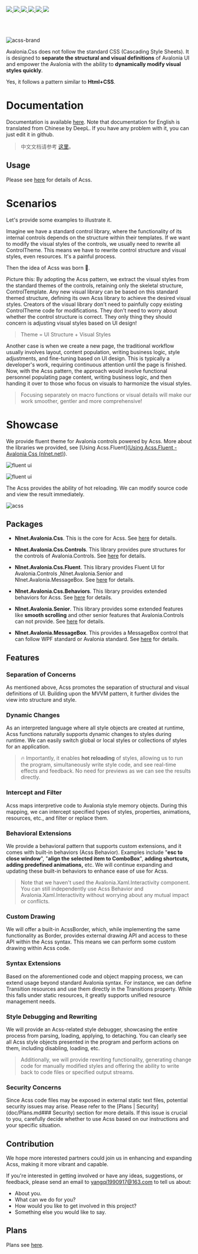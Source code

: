 <div align="left">
  <a href="https://github.com/microsoft/dotnet">
    <img src="https://img.shields.io/badge/-.NET-red">
  </a>
  <a href="https://avaloniaui.net/">
    <img src="https://img.shields.io/badge/Avalonia-8245A9">
  </a>
  <a href="https://dotnet.microsoft.com/zh-cn/languages/csharp">
    <img src="https://img.shields.io/badge/-C%23-yellow">
  </a>
  <a href="http://www.gnu.org/licenses/mit.en.html">
    <img src="https://img.shields.io/badge/License-MIT-green">
  </a>
  <a href="https://www.cnblogs.com/liwuqingxin/">
    <img src="https://img.shields.io/badge/Blog-NLNet-orange">
  </a>
  <a href="https://github.com/liwuqingxin">
    <img src="https://img.shields.io/badge/Github-Liwuqingxin-blue?logo=GitHub">
  </a>
</div>
<br/><br/><br/>

![acss-brand](img/AcssText.svg)

Avalonia.Css does not follow the standard CSS (Cascading Style Sheets). It is designed to **separate the structural and visual definitions** of Avalonia UI and empower the Avalonia with the ability to **dynamically modify visual styles quickly**. 

Yes, it follows a pattern similar to **Html+CSS**.

# Documentation

Documentation is available [here](https://docs.en.avalonia.css.nlnet.net/documentation/readme).  Note that documentation for English is translated from Chinese by DeepL. If you have any problem with it, you can just edit it in github.

> 中文文档请参考 [这里](https://docs.avalonia.css.nlnet.net/documentation/readme)。

## Usage

Please see [here](https://docs.en.avalonia.css.nlnet.net/documentation/zhu-ti-bang-zhu/ru-he-shi-yong-acss) for details of Acss.

# Scenarios

Let's provide some examples to illustrate it.

Imagine we have a standard control library, where the functionality of its internal controls depends on the structure within their templates. If we want to modify the visual styles of the controls, we usually need to rewrite all ControlTheme. This means we have to rewrite control structure and visual styles, even resources. It's a painful process.

Then the idea of Acss was born :birthday:.

Picture this: By adopting the Acss pattern, we extract the visual styles from the standard themes of the controls, retaining only the skeletal structure, ControlTemplate. Any new visual library can be based on this standard themed structure, defining its own Acss library to achieve the desired visual styles. Creators of the visual library don't need to painfully copy existing ControlTheme code for modifications. They don't need to worry about whether the control structure is correct. They only thing they should concern is adjusting visual styles based on UI design!

> Theme = UI Structure + Visual Styles

Another case is when we create a new page, the traditional workflow usually involves layout, content population, writing business logic, style adjustments, and fine-tuning based on UI design. This is typically a developer's work, requiring continuous attention until the page is finished. Now, with the Acss pattern, the approach would involve functional personnel populating page content, writing business logic, and then handing it over to those who focus on visuals to harmonize the visual styles.

> Focusing separately on macro functions or visual details will make our work smoother, gentler and more comprehensive!

# Showcase

We provide fluent theme for Avalonia controls powered by Acss. More about the libraries we provided, see [Using Acss.Fluent]([Using Acss.Fluent - Avalonia Css (nlnet.net)](https://docs.en.avalonia.css.nlnet.net/documentation/zhu-ti-bang-zhu/ru-he-shi-yong-acss.fluent)).

![fluent ui](./img/fluent-ui.png)

![fluent ui](./img/fluent.gif)

The Acss provides the ability of hot reloading. We can modify source code and view the result immediately.

![acss](img/acss.gif)

## Packages

- **Nlnet.Avalonia.Css**. This is the core for Acss. See [here](doc/Nlnet.Avalonia.Css/README.md) for details.

- **Nlnet.Avalonia.Css.Controls**. This library provides pure structures for the controls of Avalonia.Controls. See [here](doc/Nlnet.Avalonia.Css.Controls/README.md) for details.

- **Nlnet.Avalonia.Css.Fluent**. This library provides Fluent UI for Avalonia.Controls ,Nlnet.Avalonia.Senior and Nlnet.Avalonia.MessageBox. See [here](doc/Nlnet.Avalonia.Css.Fluent/README.md) for details.

- **Nlnet.Avalonia.Css.Behaviors**. This library provides extended behaviors for Acss. See [here](doc/Nlnet.Avalonia.Css.Behaviors/README.md) for details.
- **Nlnet.Avalonia.Senior**. This library provides some extended features like **smooth scrolling** and other senior features that Avalonia.Controls can not provide. See [here](doc/Nlnet.Avalonia.Senior/README.md) for details.
- **Nlnet.Avalonia.MessageBox**. This provides a MessageBox control that can follow WPF standard or Avalonia standard. See [here](doc/Nlnet.Avalonia.MessageBox/README.md) for details.

## Features

### Separation of Concerns

As mentioned above, Acss promotes the separation of structural and visual definitions of UI. Building upon the MVVM pattern, it further divides the view into structure and style.

### Dynamic Changes

As an interpreted language where all style objects are created at runtime, Acss functions naturally supports dynamic changes to styles during runtime. We can easily switch global or local styles or collections of styles for an application.

> :fire: Importantly, it enables **hot reloading** of styles, allowing us to run the program, simultaneously write style code, and see real-time effects and feedback. No need for previews as we can see the results directly.

### Intercept and Filter

Acss maps interpretive code to Avalonia style memory objects. During this mapping, we can intercept specified types of styles, properties, animations, resources, etc., and filter or replace them.

### Behavioral Extensions

We provide a behavioral pattern that supports custom extensions, and it comes with built-in behaviors (Acss Behavior). Examples include "**esc to close window**", "**align the selected item to ComboBox**", **adding shortcuts,** **adding predefined animations,** etc. We will continue expanding and updating these built-in behaviors to enhance ease of use for Acss.

> Note that we haven't used the Avalonia.Xaml.Interactivity component. You can still independently use Acss Behavior and Avalonia.Xaml.Interactivity without worrying about any mutual impact or conflicts.

### Custom Drawing

We will offer a built-in AcssBorder, which, while implementing the same functionality as Border, provides external drawing API and access to these API within the Acss syntax. This means we can perform some custom drawing within Acss code.

### Syntax Extensions

Based on the aforementioned code and object mapping process, we can extend usage beyond standard Avalonia syntax. For instance, we can define Transition resources and use them directly in the Transitions property. While this falls under static resources, it greatly supports unified resource management needs.

### Style Debugging and Rewriting

We will provide an Acss-related style debugger, showcasing the entire process from parsing, loading, applying, to detaching. You can clearly see all Acss style objects presented in the program and perform actions on them, including disabling, loading, etc.

> Additionally, we will provide rewriting functionality, generating change code for manually modified styles and offering the ability to write back to code files or specified output streams.

### Security Concerns

Since Acss code files may be exposed in external static text files, potential security issues may arise. Please refer to the [Plans | Security](doc/Plans.md### Security) section for more details. If this issue is crucial to you, carefully decide whether to use Acss based on our instructions and your specific situation.

## Contribution

We hope more interested partners could join us in enhancing and expanding Acss, making it more vibrant and capable.

If you're interested in getting involved or have any ideas, suggestions, or feedback, please send an email to yangqi1990917@163.com to tell us about:

- About you.
- What can we do for you?
- How would you like to get involved in this project?
- Something else you would like to say.

## Plans

Plans see [here](doc/Plans.md).
